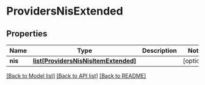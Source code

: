 # ProvidersNisExtended

## Properties
Name | Type | Description | Notes
------------ | ------------- | ------------- | -------------
**nis** | [**list[ProvidersNisNisItemExtended]**](ProvidersNisNisItemExtended.md) |  | [optional] 

[[Back to Model list]](../README.md#documentation-for-models) [[Back to API list]](../README.md#documentation-for-api-endpoints) [[Back to README]](../README.md)


